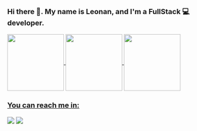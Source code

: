 ### Hi there 👋. My name is Leonan, and I'm a FullStack 💻 developer.

 <div>
  <a href="https://github.com/leonanmar886">
   <img height="130em" align="center" src="https://github-readme-stats.vercel.app/api?username=leonanmar886&show_icons=true&theme=radical&include_all_commits=true&count_private=true"/>
 </a>
 <a href="https://github.com/leonanmar886">
   <img height="130em" align="center" src="https://github-readme-stats.vercel.app/api/top-langs/?username=leonanmar886&layout=compact&langs_count=7&theme=radical"/>
 </a>
 <a href="https://github.com/leonanmar886">
   <img height="130em" align="center" src="https://github-readme-stats.vercel.app/api/wakatime?username=leonanmar886&theme=radical"
 </a>
</div>
  
### You can reach me in:
  <a href = "mailto:leonan.marques886@gmail.com"><img src="https://img.shields.io/badge/-Gmail-%23333?style=for-the-badge&logo=gmail&logoColor=white" target="_blank"></a>
  <a href="www.linkedin.com/in/leonan-marques" target="_blank"><img src="https://img.shields.io/badge/-LinkedIn-%230077B5?style=for-the-badge&logo=linkedin&logoColor=white" target="_blank"></a> 

